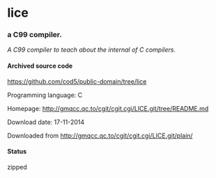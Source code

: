 # lice #

### a C99 compiler. ###

*A C99 compiler to teach about the internal of C compilers.*

#### Archived source code ####
https://github.com/cod5/public-domain/tree/lice

Programming language: C

Homepage: http://gmqcc.qc.to/cgit/cgit.cgi/LICE.git/tree/README.md

Download date: 17-11-2014

Downloaded from http://gmqcc.qc.to/cgit/cgit.cgi/LICE.git/plain/

#### Status ####
zipped

